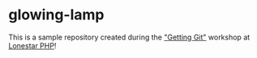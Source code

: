 # glowing-lamp
This is a sample repository created during the ["Getting Git"](https://gettinggit.com) workshop at [Lonestar PHP](http://lonestar.php)!
